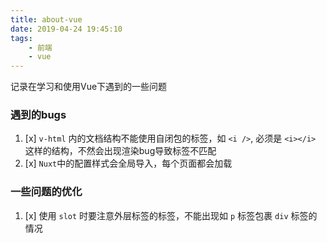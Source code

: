 ```yaml
---
title: about-vue
date: 2019-04-24 19:45:10
tags:
    - 前端
    - vue
---
```



记录在学习和使用Vue下遇到的一些问题

### 遇到的bugs

1. [x] `v-html` 内的文档结构不能使用自闭包的标签，如 `<i />`, 必须是 `<i></i>` 这样的结构，不然会出现渲染bug导致标签不匹配
2. [x] `Nuxt`中的配置样式会全局导入，每个页面都会加载

<!--more-->

### 一些问题的优化

1. [x] 使用 `slot` 时要注意外层标签的标签，不能出现如 `p` 标签包裹 `div` 标签的情况

